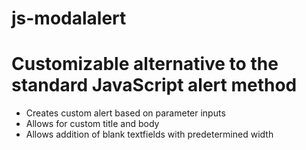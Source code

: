 <h1>js-modalalert</h1>
<h1>Customizable alternative to the standard JavaScript alert method</h1>
<ul>
<li>Creates custom alert based on parameter inputs</li>
<li>Allows for custom title and body</li>
<li>Allows addition of blank textfields with predetermined width</li>
</ul>
